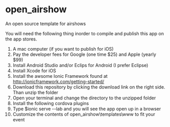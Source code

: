 # open_airshow
An open source template for airshows

You will need the following thing inorder to compile and publish this app on the app stores.
   1. A mac computer (if you want to publish for iOS)
   2. Pay the developer fees for Google (one time $25) and Apple (yearly $99)
   3. Install Android Studio and/or Eclips for Android (I prefer Eclipse)
   4. Install Xcode for iOS
   5. Install the awsome Ionic Framework found at http://ionicframework.com/getting-started/
   6. Download this repository by clicking the download link on the right side. Than unzip the folder
   7. Open your terminal and change the directory to the unzipped folder
   8. Install the following cordova plugins
   9. Type $ionic serve --lab  and you will see the app open up in a browser
   10. Customize the contents of open_airshow\templates\www to fit your event
